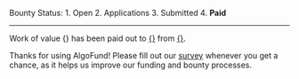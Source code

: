 Bounty Status: 1. Open 2. Applications 3. Submitted 4. **Paid**

-----

Work of value {} has been paid out to [{}]({}) from [{}]({}).

Thanks for using AlgoFund! Please fill out our [survey]({}) whenever you get a chance, as it helps us improve our funding and bounty processes. 

​	

